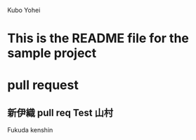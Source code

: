 Kubo Yohei
# This is the README file for the sample project
pull request
======
新伊織
pull req Test
山村
------
Fukuda kenshin

